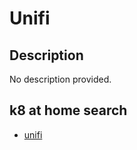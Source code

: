 # Unifi

## Description

No description provided.

## k8 at home search

- [unifi](https://nanne.dev/k8s-at-home-search/#/unifi)
